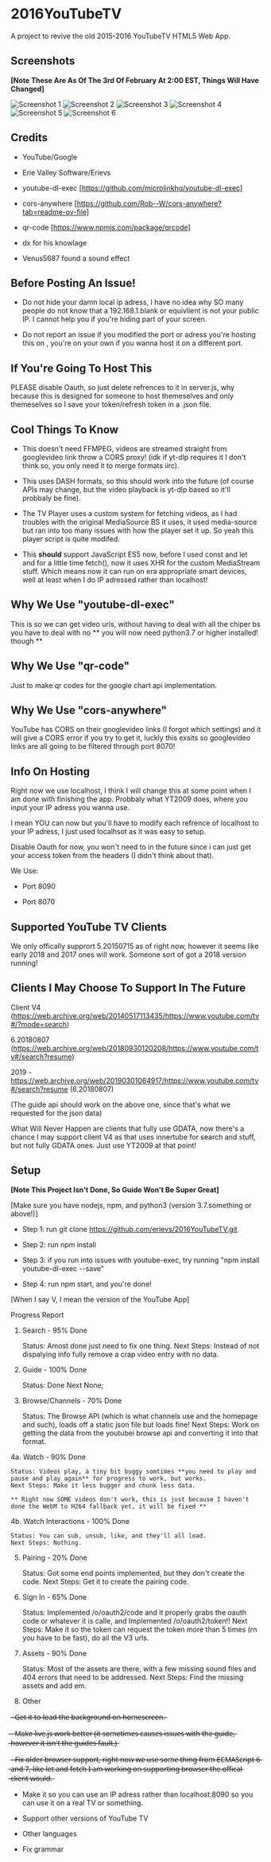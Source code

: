 
# 2016YouTubeTV

A project to revive the old 2015-2016 YouTubeTV HTML5 Web App.


## Screenshots

**[Note These Are As Of The 3rd Of February At 2:00 EST, Things Will Have Changed]**

![Screenshot 1](screenshots/s1.png)
![Screenshot 2](screenshots/s2.png)
![Screenshot 3](screenshots/s3.png)
![Screenshot 4](screenshots/s4.png)
![Screenshot 5](screenshots/s5.png)
![Screenshot 6](screenshots/s6.png)

## Credits

- YouTube/Google

- Erie Valley Software/Erievs

- youtube-dl-exec [https://github.com/microlinkhq/youtube-dl-exec] 

- cors-anywhere [https://github.com/Rob--W/cors-anywhere?tab=readme-ov-file]

- qr-code [https://www.npmjs.com/package/qrcode]

- dx for his knowlage 

- Venus5687 found a sound effect

## Before Posting An Issue!

- Do not hide your damn local ip adress, I have no idea why SO many people
do not know that a 192.168.1.blank or equivlient is not your public IP. I
cannot help you if you're hiding part of your screen.

- Do not report an issue if you modified the port or adress you're hosting this on
, you're on your own if you wanna host it on a different port.

## If You're Going To Host This

PLEASE disable Oauth, so just delete refrences to it in server.js, why 
because this is designed for someone to host themeselves and only themeselves
so I save your token/refresh token in a .json file.

## Cool Things To Know

- This doesn't need FFMPEG, videos are streamed straight from googlevideo link throw a CORS proxy! (idk if yt-dlp requires it
I don't think so, you only need it to merge formats iirc).

- This uses DASH formats, so this should work into the future (of course APIs may change, but the video playback is yt-dlp based
so it'll probbaly be fine).

- The TV Player uses a custom system for fetching videos, as I had troubles with the original MediaSource BS it uses, it 
used media-source but ran into too many issues with how the player set it up. So yeah this player script is quite modifed.

- This **should** support JavaScript ES5 now, before I used const and let and for a little time fetch(), now
it uses XHR for the custom MediaStream stuff. Which means now it can run on era appropriate smart devices, well
at least when I do IP adressed rather than localhost!


## Why We Use "youtube-dl-exec"

This is so we can get video urls, without having to deal with all the chiper bs you have
to deal with no  ** you will now need python3.7 or higher installed! though **

## Why We Use "qr-code"

Just to make qr codes for the google chart api implementation.

## Why We Use "cors-anywhere"

YouTube has CORS on their googlevideo links (I forgot which settings) and it will 
give a CORS error if you try to get it, luckly this exsits so googlevideo links
are all going to be filtered through port 8070!

## Info On Hosting

Right now we use localhost, I think I will change this at some point when I am done 
with finishing the app. Probbaly what YT2009 does, where you input your IP adress you
wanna use. 

I mean YOU can now but you'll have to modify each refrence of localhost to your IP adress,
I just used localhsot as it was easy to setup.

Disable Oauth for now, you won't need to in the future since i can just get your access 
token from the headers (I didn't think about that).

We Use:

- Port 8090

- Port 8070 

## Supported YouTube TV Clients

We only offically supprort 5.20150715 as of right now, however it seems like early 2018
and 2017 ones will work. Someone sort of got a 2018 version running!

## Clients I May Choose To Support In The Future ##

Client V4 (https://web.archive.org/web/20140517113435/https://www.youtube.com/tv#/?mode=search)

6.20180807 (https://web.archive.org/web/20180930120208/https://www.youtube.com/tv#/search?resume)

2019 - https://web.archive.org/web/20190301064917/https://www.youtube.com/tv#/search?resume (6.20180807)


(The guide api should work on the above one, since that's what we requested for the json data)

What Will Never Happen are clients that fully use GDATA, now there's a chance I may support client V4 as that uses 
innertube for search and stuff, but not fully GDATA ones. Just use YT2009 at that point!

## Setup

**[Note This Project Isn't Done, So Guide Won't Be Super Great]**

[Make sure you have nodejs, npm, and python3 (version 3.7.something or above!)]

- Step 1: run git clone https://github.com/erievs/2016YouTubeTV.git

- Step 2: run npm install

- Step 3: if you run into issues with youtube-exec, try running "npm install youtube-dl-exec --save"

- Step 4: run npm start, and you're done!

[When I say V, I mean the version of the YouTube App]

Progress Report
1. Search - 95% Done

    Status: Amost done just need to fix one thing.
    Next Steps: Instead of not dispalying info fully remove a crap video entry with no data.

2. Guide - 100% Done

    Status: Done
    Next None;

3. Browse/Channels - 70% Done

    Status: The Browse API (which is what channels use and the homepage and such), loads off a static json file but loads fine!
    Next Steps: Work on getting the data from the youtubei browse api and converting it into that format.

4a. Watch - 90% Done

    Status: Videos play, a tiny bit buggy somtimes **you need to play and pause and play again** for progress to work, but works.
    Next Steps: Make it less bugger and chunk less data.

    ** Right now SOME videos don't work, this is just because I haven't done the WebM to H264 fallback yet, it will be fixed **

4b. Watch Interactions - 100% Done

    Status: You can sub, unsub, like, and they'll all load.
    Next Steps: Nothing.

5. Pairing - 20% Done

    Status: Got some end points implemented, but they don't create the code.
    Next Steps: Get it to create the pairing code.

6. Sign In - 65% Done

    Status: Implemented /o/oauth2/code and it properly grabs the oauth code or whatever it is calle, and Implemented /o/oauth2/token!!
    Next Steps: Make it so the token can request the token more than 5 times (rn you have to be fast), do all the V3 urls.

7. Assets - 90% Done

    Status: Most of the assets are there, with a few missing sound files and 404 errors that need to be addressed.
    Next Steps: Find the missing assets and add em.

8. Other

-̶ ̶G̶e̶t̶ ̶i̶t̶ ̶t̶o̶ ̶l̶o̶a̶d̶ ̶t̶h̶e̶ ̶b̶a̶c̶k̶g̶r̶o̶u̶n̶d̶ ̶o̶n̶ ̶h̶o̶m̶e̶s̶c̶r̶e̶e̶n̶.̶

 ̶-̶ ̶M̶a̶k̶e̶ ̶l̶i̶v̶e̶.̶j̶s̶ ̶w̶o̶r̶k̶ ̶b̶e̶t̶t̶e̶r̶ ̶(̶i̶t̶ ̶s̶o̶m̶e̶t̶i̶m̶e̶s̶ ̶c̶a̶u̶s̶e̶s̶ ̶i̶s̶s̶u̶e̶s̶ ̶w̶i̶t̶h̶ ̶t̶h̶e̶ ̶g̶u̶i̶d̶e̶,̶ ̶h̶o̶w̶e̶v̶e̶r̶ ̶i̶t̶ ̶i̶s̶n̶'̶t̶ ̶t̶h̶e̶ ̶g̶u̶i̶d̶e̶s̶ ̶f̶a̶u̶l̶t̶.̶)̶

-̶ ̶F̶i̶x̶ ̶o̶l̶d̶e̶r̶ ̶b̶r̶o̶w̶s̶e̶r̶ ̶s̶u̶p̶p̶o̶r̶t̶,̶ ̶r̶i̶g̶h̶t̶ ̶n̶o̶w̶ ̶w̶e̶ ̶u̶s̶e̶ ̶s̶o̶m̶e̶ ̶t̶h̶i̶n̶g̶ ̶f̶r̶o̶m̶ ̶E̶C̶M̶A̶S̶c̶r̶i̶p̶t̶ ̶6̶ ̶a̶n̶d̶ ̶7̶,̶ ̶l̶i̶k̶e̶ ̶l̶e̶t̶ ̶a̶n̶d̶ ̶f̶e̶t̶c̶h̶ ̶I̶ ̶a̶m̶ ̶w̶o̶r̶k̶i̶n̶g̶ ̶o̶n̶ ̶s̶u̶p̶p̶o̶r̶t̶i̶n̶g̶ ̶b̶r̶o̶w̶s̶e̶r̶ ̶t̶h̶e̶ ̶o̶f̶f̶i̶c̶a̶l̶ ̶c̶l̶i̶e̶n̶t̶ ̶w̶o̶u̶l̶d̶.̶

- Make it so you can use an IP adress rather than localhost:8090 so you can use it on a real TV or something.

- Support other versions of YouTube TV

- Other languages

- Fix grammar


